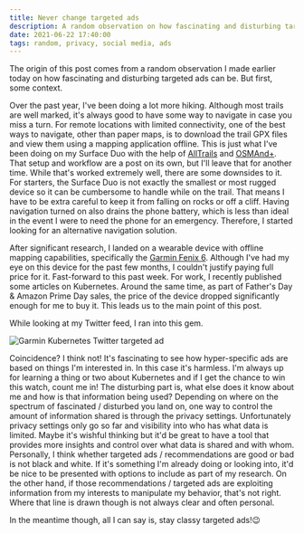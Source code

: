 ```yaml
---
title: Never change targeted ads
description: A random observation on how fascinating and disturbing targeted ads can be
date: 2021-06-22 17:40:00
tags: random, privacy, social media, ads
---
```


The origin of this post comes from a random observation I made earlier today on how fascinating and disturbing targeted ads can be. But first, some context.

Over the past year, I've been doing a lot more hiking. Although most trails are well marked, it's always good to have some way to navigate in case you miss a turn. For remote locations with limited connectivity, one of the best ways to navigate, other than paper maps, is to download the trail GPX files and view them using a mapping application offline. This is just what I've been doing on my Surface Duo with the help of [AllTrails](https://www.alltrails.com/) and [OSMAnd+](http://osmand.net/). That setup and workflow are a post on its own, but I'll leave that for another time. While that's worked extremely well, there are some downsides to it. For starters, the Surface Duo is not exactly the smallest or most rugged device so it can be cumbersome to handle while on the trail. That means I have to be extra careful to keep it from falling on rocks or off a cliff. Having navigation turned on also drains the phone battery, which is less than ideal in the event I were to need the phone for an emergency. Therefore, I started looking for an alternative navigation solution.

After significant research, I landed on a wearable device with offline mapping capabilities, specifically the [Garmin Fenix 6](https://discover.garmin.com/en-US/fenix-6/). Although I've had my eye on this device for the past few months, I couldn't justify paying full price for it. Fast-forward to this past week. For work, I recently published some articles on Kubernetes. Around the same time, as part of Father's Day & Amazon Prime Day sales, the price of the device dropped significantly enough for me to buy it. This leads us to the main point of this post.

While looking at my Twitter feed, I ran into this gem.

![Garmin Kubernetes Twitter targeted ad](https://user-images.githubusercontent.com/11130940/123006831-47e1f080-d386-11eb-98ac-af80f6f5f6f0.png)

Coincidence? I think not! It's fascinating to see how hyper-specific ads are based on things I'm interested in. In this case it's harmless. I'm always up for learning a thing or two about Kubernetes and if I get the chance to win this watch, count me in! The disturbing part is, what else does it know about me and how is that information being used? Depending on where on the spectrum of fascinated / disturbed you land on, one way to control the amount of information shared is through the privacy settings. Unfortunately privacy settings only go so far and visibility into who has what data is limited. Maybe it's wishful thinking but it'd be great to have a tool that provides more insights and control over what data is shared and with whom. Personally, I think whether targeted ads / recommendations are good or bad is not black and white. If it's something I'm already doing or looking into, it'd be nice to be presented with options to include as part of my research. On the other hand, if those recommendations / targeted ads are exploiting information from my interests to manipulate my behavior, that's not right. Where that line is drawn though is not always clear and often personal.

In the meantime though, all I can say is, stay classy targeted ads!😉
